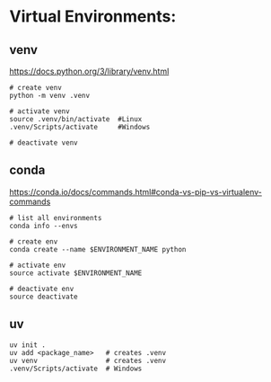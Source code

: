# Virtual Environments:

## venv
https://docs.python.org/3/library/venv.html  
```
# create venv
python -m venv .venv

# activate venv
source .venv/bin/activate  #Linux
.venv/Scripts/activate     #Windows

# deactivate venv

```

## conda
https://conda.io/docs/commands.html#conda-vs-pip-vs-virtualenv-commands  
```
# list all environments
conda info --envs

# create env
conda create --name $ENVIRONMENT_NAME python

# activate env
source activate $ENVIRONMENT_NAME

# deactivate env
source deactivate
```

## uv
```
uv init .
uv add <package_name>   # creates .venv
uv venv                 # creates .venv
.venv/Scripts/activate  # Windows
```
